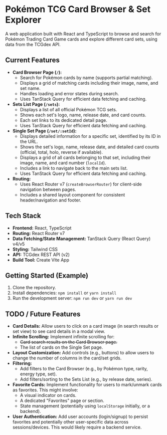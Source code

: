 # Pokémon TCG Card Browser & Set Explorer

A web application built with React and TypeScript to browse and search for Pokémon Trading Card Game cards and explore different card sets, using data from the TCGdex API.

## Current Features

* **Card Browser Page (`/`):**
    * Search for Pokémon cards by name (supports partial matching).
    * Displays a grid of matching cards including their image, name, and set name.
    * Handles loading and error states during search.
    * Uses TanStack Query for efficient data fetching and caching.
* **Sets List Page (`/sets`):**
    * Displays a list of all official Pokémon TCG sets.
    * Shows each set's logo, name, release date, and card counts.
    * Each set links to its dedicated detail page.
    * Uses TanStack Query for efficient data fetching and caching.
* **Single Set Page (`/set/:setId`):**
    * Displays detailed information for a specific set, identified by its ID in the URL.
    * Shows the set's logo, name, release date, and detailed card counts (official, total, holo, reverse if available).
    * Displays a grid of all cards belonging to that set, including their image, name, and card number (`localId`).
    * Includes a link to navigate back to the main sets list.
    * Uses TanStack Query for efficient data fetching and caching.
* **Routing:**
    * Uses React Router v7 (`createBrowserRouter`) for client-side navigation between pages.
    * Includes a shared layout component for consistent header/navigation and footer.

## Tech Stack

* **Frontend:** React, TypeScript
* **Routing:** React Router v7
* **Data Fetching/State Management:** TanStack Query (React Query) v4/v5
* **Styling:** Tailwind CSS
* **API:** TCGdex REST API (v2)
* **Build Tool:** Create Vite App

## Getting Started (Example)

1.  Clone the repository.
2.  Install dependencies: `npm install` or `yarn install`
3.  Run the development server: `npm run dev` or `yarn run dev`

## TODO / Future Features

* **Card Details:** Allow users to click on a card image (in search results or set view) to see card details in a modal view.
* **Infinite Scrolling:** Implement infinite scrolling for:
    * ~~Card search results on the Card Browser page.~~
    * The list of cards on the Single Set page.
* **Layout Customization:** Add controls (e.g., buttons) to allow users to change the number of columns in the card/set grids.
* **Filtering:**
    * Add filters to the Card Browser (e.g., by Pokémon type, rarity, energy type, set).
    * Add filters/sorting to the Sets List (e.g., by release date, series).
* **Favorite Cards:** Implement functionality for users to mark/unmark cards as favorites. This might involve:
    * A visual indicator on cards.
    * A dedicated "Favorites" page or section.
    * State management (potentially using `localStorage` initially, or a backend).
* **User Authentication:** Add user accounts (login/signup) to persist favorites and potentially other user-specific data across sessions/devices. This would likely require a backend service.

